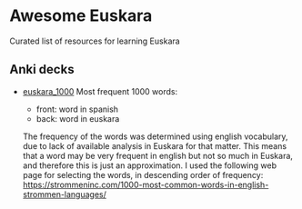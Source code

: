 # Awesome Euskara
Curated list of resources for learning Euskara

## Anki decks

- [euskara_1000](./euskara_1000.apkg)
  Most frequent 1000 words:
    - front: word in spanish
    - back: word in euskara
      
  The frequency of the words was determined using english vocabulary, due to lack of available analysis in Euskara for that matter. This means that a word may be very frequent in english but not so much in Euskara, and therefore this is just an approximation. I used the following web page for selecting the words, in descending order of frequency: https://strommeninc.com/1000-most-common-words-in-english-strommen-languages/
